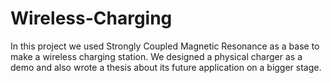 # Wireless-Charging
In this project we used Strongly Coupled Magnetic Resonance as a base to make a wireless charging station. We designed a physical charger as a demo and also wrote a thesis about its future application on a bigger stage.
